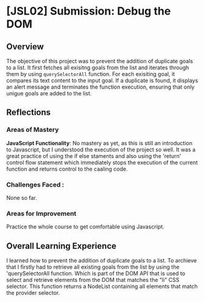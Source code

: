 # [JSL02] Submission: Debug the DOM

## Overview

The objective of this project was to prevent the addition of duplicate goals to a list. It first fetches all exisitng goals from the list and iterates through them by using `querySelectorAll` function. For each exisiting goal, it compares its text content to the input goal. If a duplicate is found, it displays an alert message and terminates the function execution, ensuring that only unigue goals are added to the list.

## Reflections

### Areas of Mastery

**JavaScript Functionality**:
No mastery as yet, as this is still an introduction to Javascript, but I understood the execution of the project so well. It was a great practice of using the if else staments and also using the 'return' control flow statement which immediately stops the execution of the current function and returns control to the caaling code.

### Challenges Faced :

None so far.

### Areas for Improvement

Practice the whole course to get comfortable using Javascript.

## Overall Learning Experience

I learned how to prevent the addition of duplicate goals to a list. To archieve that I firstly had to retrieve all existing goals from the list by using the 'querySelectorAll function. Which is part of the DOM API that is used to select and retrieve elements from the DOM that matches the "li" CSS selector. This function returns a NodeList containing all elements that match the provider selector.
